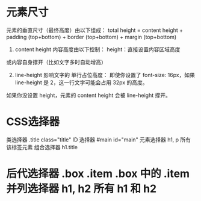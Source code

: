 # 元素尺寸
 元素的垂直尺寸（最终高度）由以下组成：
total height = content height + padding (top+bottom) + border (top+bottom) + margin (top+bottom)


1. content height 内容高度由以下控制：
height：直接设置内容区域高度

或内容自身撑开（比如文字多时自动增高）

2. line-height 影响文字的 单行占位高度：
即使你设置了 font-size: 16px，如果 line-height 是 2，这一行文字可能会占用 32px 的高度。

如果你没设置 height，元素的 content height 会被 line-height 撑开。



# CSS选择器
类选择器	.title	class="title"
ID 选择器	#main	id="main"
元素选择器	h1, p	所有该标签元素
组合选择器	h1.title	<h1 class="title">
后代选择器	.box .item	.box 中的 .item
并列选择器	h1, h2	所有 h1 和 h2

